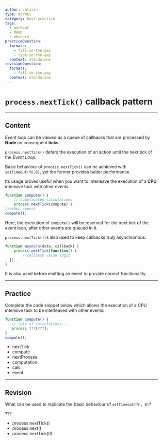 ```yaml
---
author: catalin
type: normal
category: best-practice
tags:
  - workout
  - deep
  - obscura
practiceQuestion:
  formats:
    - fill-in-the-gap
    - type-in-the-gap
  context: standalone
revisionQuestion:
  formats:
    - fill-in-the-gap
  context: standalone
---
```


# `process.nextTick()` callback pattern


---

## Content

*Event loop* can be viewed as a queue of callbacks that are processed by **Node** on consequent **ticks**.

`process.nextTick()` defers the execution of an action until the next tick of the *Event Loop*.

Basic behaviour of `process.nextTick()` can be achieved with ` setTimeout(fn,0)`, yet the former provides better performance.

Its usage proves useful when you want to interleave the execution of a **CPU** intensive task with other events.

```javascript
function compute() {
    // complicated calculations    
    process.nextTick(compute);}
//other events
compute();
```

Here, the execution of `compute()` will be reserved for the next tick of the event loop, after other events are queued in it.

`process.nextTick()` is also used to keep callbacks truly asynchronous:

```javascript
function asyncFn(data, callback) {
    process.nextTick(function() {
        //callback value logic
  });
}
```

It is also used before emitting an event to provide correct functionality.


---

## Practice

Complete the code snippet below which allows the execution of a CPU intensive task to be interleaved with other events:

```javascript
function compute() {
   // lots of calculations...
   process.???(???);
}
compute();
```

- nextTick
- compute
- nextProcess
- computation
- calc
- event


---

## Revision

What can be used to replicate the basic behaviour of `setTimeout(fn, 0)`?

???

- process.nextTick()
- process.next()
- process.nextTick(0)
